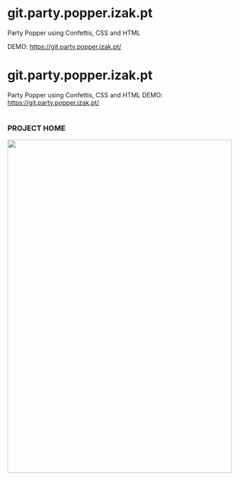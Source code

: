 # git.party.popper.izak.pt
Party Popper using Confettis, CSS and HTML

DEMO: https://git.party.popper.izak.pt/


# git.party.popper.izak.pt

Party Popper using Confettis, CSS and HTML
DEMO: https://git.party.popper.izak.pt/

###
###
#

### PROJECT HOME

<div align="center">
  <img height="auto" width="100%" src="https://git.party.popper.izak.pt/assets/img/preview.png" style="max-height: 750px"  />
</div>

